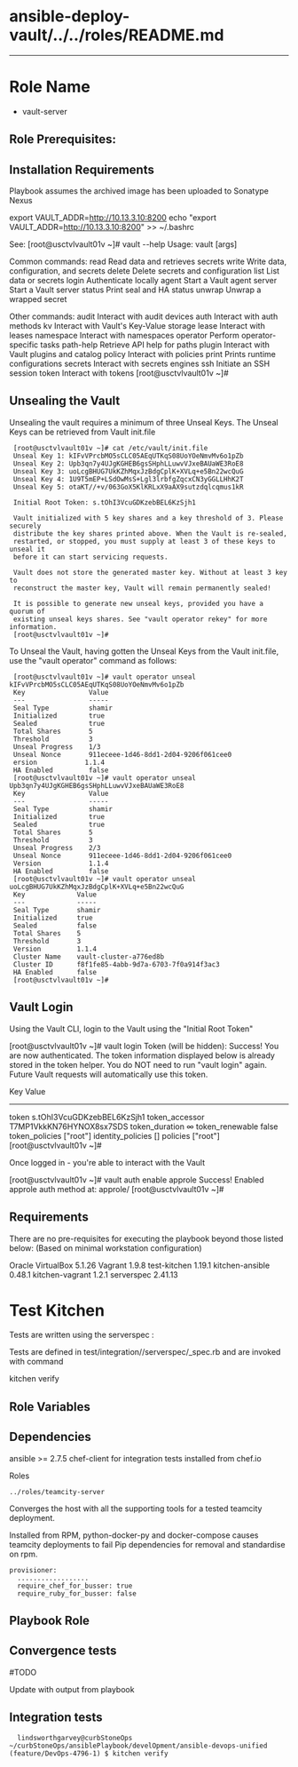 # ansible-deploy-vault/../../roles/README.md

---
Role Name
=========
  - vault-server

Role Prerequisites:
---------------------


Installation Requirements
----------------------------
Playbook assumes the archived image has been uploaded to Sonatype Nexus

export VAULT_ADDR=http://10.13.3.10:8200
echo "export VAULT_ADDR=http://10.13.3.10:8200" >> ~/.bashrc

  See:
  [root@usctvlvault01v ~]# vault --help
  Usage: vault <command> [args]

  Common commands:
      read        Read data and retrieves secrets
      write       Write data, configuration, and secrets
      delete      Delete secrets and configuration
      list        List data or secrets
      login       Authenticate locally
      agent       Start a Vault agent
      server      Start a Vault server
      status      Print seal and HA status
      unwrap      Unwrap a wrapped secret

  Other commands:
      audit          Interact with audit devices
      auth           Interact with auth methods
      kv             Interact with Vault's Key-Value storage
      lease          Interact with leases
      namespace      Interact with namespaces
      operator       Perform operator-specific tasks
      path-help      Retrieve API help for paths
      plugin         Interact with Vault plugins and catalog
      policy         Interact with policies
      print          Prints runtime configurations
      secrets        Interact with secrets engines
      ssh            Initiate an SSH session
      token          Interact with tokens
  [root@usctvlvault01v ~]#

Unsealing the Vault
----------------------

Unsealing the vault requires a minimum of three Unseal Keys. The Unseal Keys can be retrieved from Vault init.file

     [root@usctvlvault01v ~]# cat /etc/vault/init.file
     Unseal Key 1: kIFvVPrcbMO5sCLC05AEqUTKqS08UoYOeNmvMv6o1pZb
     Unseal Key 2: Upb3qn7y4UJgKGHEB6gsSHphLLuwvVJxeBAUaWE3RoE8
     Unseal Key 3: uoLcgBHUG7UkKZhMqxJzBdgCplK+XVLq+e5Bn22wcQuG
     Unseal Key 4: 1U9T5mEP+LSdOwMsS+Lgl3lrbfgZqcxCN3yGGLLHhK2T
     Unseal Key 5: otaKT//+v/063GoX5KlKRLxX9aAX9sutzdqlcqmus1kR

     Initial Root Token: s.tOhI3VcuGDKzebBEL6KzSjh1

     Vault initialized with 5 key shares and a key threshold of 3. Please securely
     distribute the key shares printed above. When the Vault is re-sealed,
     restarted, or stopped, you must supply at least 3 of these keys to unseal it
     before it can start servicing requests.

     Vault does not store the generated master key. Without at least 3 key to
     reconstruct the master key, Vault will remain permanently sealed!

     It is possible to generate new unseal keys, provided you have a quorum of
     existing unseal keys shares. See "vault operator rekey" for more information.
     [root@usctvlvault01v ~]#


To Unseal the Vault, having gotten the Unseal Keys from the Vault init.file, use the "vault operator" command as follows:

     [root@usctvlvault01v ~]# vault operator unseal kIFvVPrcbMO5sCLC05AEqUTKqS08UoYOeNmvMv6o1pZb
     Key                Value
     ---                -----
     Seal Type          shamir
     Initialized        true
     Sealed             true
     Total Shares       5
     Threshold          3
     Unseal Progress    1/3
     Unseal Nonce       911eceee-1d46-8dd1-2d04-9206f061cee0
     ersion            1.1.4
     HA Enabled         false
     [root@usctvlvault01v ~]# vault operator unseal Upb3qn7y4UJgKGHEB6gsSHphLLuwvVJxeBAUaWE3RoE8
     Key                Value
     ---                -----
     Seal Type          shamir
     Initialized        true
     Sealed             true
     Total Shares       5
     Threshold          3
     Unseal Progress    2/3
     Unseal Nonce       911eceee-1d46-8dd1-2d04-9206f061cee0
     Version            1.1.4
     HA Enabled         false
     [root@usctvlvault01v ~]# vault operator unseal uoLcgBHUG7UkKZhMqxJzBdgCplK+XVLq+e5Bn22wcQuG
     Key             Value
     ---             -----
     Seal Type       shamir
     Initialized     true
     Sealed          false
     Total Shares    5
     Threshold       3
     Version         1.1.4
     Cluster Name    vault-cluster-a776ed8b
     Cluster ID      f8f1fe85-4abb-9d7a-6703-7f0a914f3ac3
     HA Enabled      false
     [root@usctvlvault01v ~]#



Vault Login
----------------------

Using the Vault CLI, login to the Vault using the "Initial Root Token"

  [root@usctvlvault01v ~]# vault login
  Token (will be hidden):
  Success! You are now authenticated. The token information displayed below
  is already stored in the token helper. You do NOT need to run "vault login"
  again. Future Vault requests will automatically use this token.

  Key                  Value
  ---                  -----
  token                s.tOhI3VcuGDKzebBEL6KzSjh1
  token_accessor       T7MP1VkkKN76HYNOX8sx7SDS
  token_duration       ∞
  token_renewable      false
  token_policies       ["root"]
  identity_policies    []
  policies             ["root"]
  [root@usctvlvault01v ~]#

Once logged in - you're able to interact with the Vault

  [root@usctvlvault01v ~]# vault auth enable approle
  Success! Enabled approle auth method at: approle/
  [root@usctvlvault01v ~]#

Requirements
------------
There are no pre-requisites for executing the playbook beyond those listed below: (Based on minimal workstation configuration)

   Oracle VirtualBox 5.1.26
   Vagrant 1.9.8
   test-kitchen 1.19.1
   kitchen-ansible 0.48.1
   kitchen-vagrant 1.2.1
   serverspec 2.41.13

Test Kitchen
============
Tests are written using the serverspec :

Tests are defined in test/integration/<role>/serverspec/<role>_spec.rb and
are invoked with command

   kitchen verify

Role Variables
--------------



Dependencies
------------
ansible >= 2.7.5
chef-client for integration tests
    installed from chef.io

Roles

    ../roles/teamcity-server

Converges the host with all the supporting tools for a tested teamcity deployment.

Installed from RPM, python-docker-py and docker-compose causes teamcity deployments to fail
Pip dependencies for removal and standardise on rpm.

    provisioner:
      ..................
      require_chef_for_busser: true
      require_ruby_for_busser: false

Playbook Role
----------------

Convergence tests
--------------------

#TODO

Update with output from playbook

  Integration tests
  --------------------
      lindsworthgarvey@curbStoneOps ~/curbStoneOps/ansiblePlaybook/develOpment/ansible-devops-unified (feature/DevOps-4796-1) $ kitchen verify
